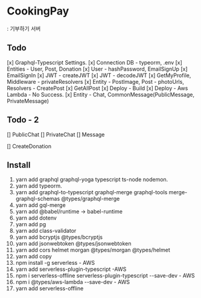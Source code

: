 # CookingPay 
: 기부하기 서버

## Todo
[x] Graphql-Typescript Settings.
[x] Connection DB - typeorm, .env
[x] Entities - User, Post, Donation
[x] User - hashPassword, EmailSignUp
[x] EmailSignIn
[x] JWT - createJWT
[x] JWT - decodeJWT
[x] GetMyProfile, Middleware - privateResolvers
[x] Entity - PostImage, Post - photoUrls, Resolvers - CreatePost
[x] GetAllPost
[x] Deploy - Build
[x] Deploy - Aws Lambda - No Success.
[x] Entity - Chat, CommonMessage(PublicMessage, PrivateMessage)

## Todo - 2
[] PublicChat
[] PrivateChat
[] Message


[] CreateDonation

## Install
1. yarn add graphql graphql-yoga typescript ts-node nodemon.
2. yarn add typeorm.
3. yarn add graphql-to-typescript graphql-merge graphql-tools merge-graphql-schemas @types/graphql-merge
4. yarn add gql-merge
5. yarn add @babel/runtime -> babel-runtime
6. yarn add dotenv
7. yarn add pg
8. yarn add class-validator
9. yarn add bcryptjs @types/bcryptjs
10. yarn add jsonwebtoken @types/jsonwebtoken
11. yarn add cors helmet morgan @types/morgan @types/helmet
12. yarn add copy
13. npm install -g serverless - AWS
14. yarn add serverless-plugin-typescript -AWS
15. npm i serverless-offline serverless-plugin-typescript --save-dev - AWS
16. npm i @types/aws-lambda --save-dev - AWS
17. yarn add serverless-offline
